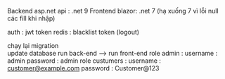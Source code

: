 Backend asp.net api : .net 9
Frontend blazor: .net 7 (hạ xuống 7 vì lỗi null các fill khi nhập) 

auth : jwt token 
redis : blacklist token (logout)

chạy lại migration  
update database 
run back-end --> run front-end 
role admin : username : admin
             password : admin
role custumers : username : customer@example.com
                 password : Customer@123
